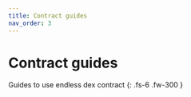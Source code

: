 ```yaml
---
title: Contract guides
nav_order: 3
---
```


# Contract guides
Guides to use endless dex contract
{: .fs-6 .fw-300 }